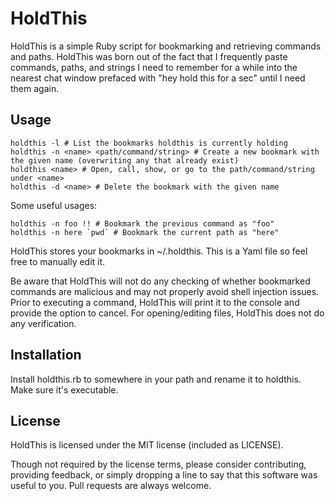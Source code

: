 # HoldThis

HoldThis is a simple Ruby script for bookmarking and retrieving
commands and paths. HoldThis was born out of the fact that I frequently
paste commands, paths, and strings I need to remember for a while into
the nearest chat window prefaced with "hey hold this for a sec" until I need
them again.

## Usage

    holdthis -l # List the bookmarks holdthis is currently holding
    holdthis -n <name> <path/command/string> # Create a new bookmark with the given name (overwriting any that already exist)
    holdthis <name> # Open, call, show, or go to the path/command/string under <name>
    holdthis -d <name> # Delete the bookmark with the given name

Some useful usages:

    holdthis -n foo !! # Bookmark the previous command as "foo"
    holdthis -n here `pwd` # Bookmark the current path as "here"

HoldThis stores your bookmarks in ~/.holdthis. This is a Yaml file
so feel free to manually edit it.

Be aware that HoldThis will not do any checking of whether bookmarked
commands are malicious and may not properly avoid shell injection issues.
Prior to executing a command, HoldThis will print it to the console and
provide the option to cancel. For opening/editing files, HoldThis does
not do any verification.

## Installation
Install holdthis.rb to somewhere in your path and rename it to holdthis.
Make sure it's executable.

## License
HoldThis is licensed under the MIT license (included as LICENSE).

Though not required by the license terms, please consider contributing,
providing feedback, or simply dropping a line to say that this software
was useful to you. Pull requests are always welcome.
